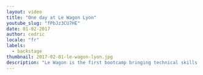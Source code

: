 ```yaml
---
layout: video
title: "One day at Le Wagon Lyon"
youtube_slug: "fPbJz3CU7HE"
date: 01-02-2017
author: cedric
locale: "fr"
labels:
  - backstage
thumbnail: 2017-02-01-le-wagon-lyon.jpg
description: "Le Wagon is the first bootcamp bringing technical skills to creative entrepreneurs in Lyon."
---
```

